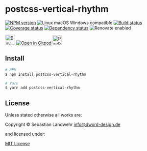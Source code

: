 <!-- TITLE/ -->
# postcss-vertical-rhythm
<!-- /TITLE -->

<!-- BADGES/ -->
[![NPM version](https://img.shields.io/npm/v/postcss-vertical-rhythm.svg)](https://npmjs.org/package/postcss-vertical-rhythm)
![Linux macOS Windows compatible](https://img.shields.io/badge/os-linux%20%7C%C2%A0macos%20%7C%C2%A0windows-blue)
[![Build status](https://img.shields.io/github/workflow/status/dword-design/postcss-vertical-rhythm/build)](https://github.com/dword-design/postcss-vertical-rhythm/actions)
[![Coverage status](https://img.shields.io/coveralls/dword-design/postcss-vertical-rhythm)](https://coveralls.io/github/dword-design/postcss-vertical-rhythm)
[![Dependency status](https://img.shields.io/david/dword-design/postcss-vertical-rhythm)](https://david-dm.org/dword-design/postcss-vertical-rhythm)
![Renovate enabled](https://img.shields.io/badge/renovate-enabled-brightgreen)

<a href="https://www.buymeacoffee.com/dword">
  <img
    src="https://www.buymeacoffee.com/assets/img/guidelines/download-assets-sm-2.svg"
    alt="Buy Me a Coffee"
    height="32"
  >
</a><a href="https://gitpod.io/#https://github.com/dword-design/postcss-vertical-rhythm">
  <img src="https://gitpod.io/button/open-in-gitpod.svg" alt="Open in Gitpod">
</a>
<a href="https://paypal.me/SebastianLandwehr">
  <img
    src="https://upload.wikimedia.org/wikipedia/commons/b/b5/PayPal.svg"
    alt="PayPal"
    height="30"
  >
</a>
<!-- /BADGES -->

<!-- DESCRIPTION/ -->

<!-- /DESCRIPTION -->

<!-- INSTALL/ -->
## Install

```bash
# NPM
$ npm install postcss-vertical-rhythm

# Yarn
$ yarn add postcss-vertical-rhythm
```
<!-- /INSTALL -->

<!-- LICENSE/ -->
## License

Unless stated otherwise all works are:

Copyright &copy; Sebastian Landwehr <info@dword-design.de>

and licensed under:

[MIT License](https://opensource.org/licenses/MIT)
<!-- /LICENSE -->
